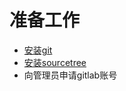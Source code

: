 <!--### 前言： 如果您想结合Gitlab和Sourcetree来实现代码管理，那么请看以下步骤。-->
# 准备工作
 * [安装git](../home/git.md)
 * [安装sourcetree](../home/sourcetree.md)
 * 向管理员申请gitlab账号



